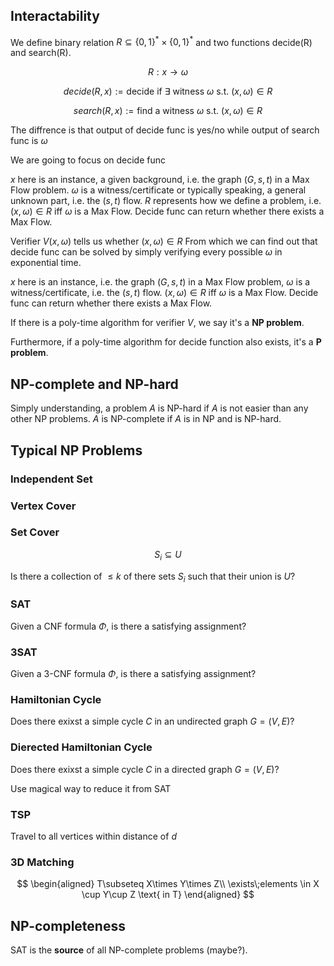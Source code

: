 ## Interactability
We define binary relation  $R \subseteq \{0,1\}^* \times \{0,1\}^*$ and two functions decide(R) and search(R).

$$
	R:x\to \omega
$$

$$
	decide(R,x):=\text{decide if }\exists\text{ witness }\omega\text{ s.t. }(x,\omega)\in R
$$

$$
	search(R,x):=\text{find a witness }\omega\text{ s.t. }(x,\omega)\in R
$$

The diffrence is that output of decide func is yes/no while output of search func is $\omega$

We are going to focus on decide func

$x$ here is an instance, a given background, i.e. the graph $(G,s,t)$ in a Max Flow problem.
$\omega$ is a witness/certificate or typically speaking, a general unknown part, i.e. the $(s,t)$ flow.
$R$ represents how we define a problem, i.e. $(x,\omega)\in R$ iff $\omega$ is a Max Flow.
Decide func can return whether there exists a Max Flow. 

Verifier $V(x,\omega)$ tells us whether $(x,\omega)\in R$
From which we can find out that decide func can be solved by simply verifying every possible $\omega$ in exponential time.

$x$ here is an instance, i.e. the graph $(G,s,t)$ in a Max Flow problem, $\omega$ is a witness/certificate, i.e. the $(s,t)$ flow. $(x,\omega)\in R$ iff $\omega$ is a Max Flow. Decide func can return whether there exists a Max Flow. 

If there is a poly-time algorithm for verifier $V$, we say it's a **NP problem**.

Furthermore, if a poly-time algorithm for decide function also exists, it's a **P problem**.

## NP-complete and NP-hard
Simply understanding, a problem $A$ is NP-hard if $A$ is not easier than any other NP problems. $A$ is NP-complete if $A$ is in NP and is NP-hard.

## Typical NP Problems
### Independent Set
### Vertex Cover
### Set Cover
$$
	S_{i}\subseteq U
$$

Is there a collection of $\leq k$ of there sets $S_i$ such that their union is $U$?

### SAT
Given a CNF formula $\Phi$, is there a satisfying assignment?

### 3SAT
Given a 3-CNF formula $\Phi$, is there a satisfying assignment?

### Hamiltonian Cycle
Does there exixst a simple cycle $C$ in an undirected graph $G=(V,E)$?

### Dierected Hamiltonian Cycle
Does there exixst a simple cycle $C$ in a directed graph $G=(V,E)$?

Use magical way to reduce it from SAT

### TSP
Travel to all vertices within distance of $d$

### 3D Matching

$$
\begin{aligned}
	T\subseteq X\times Y\times Z\\
	\exists\;elements \in X \cup Y\cup Z \text{ in T}
\end{aligned}
$$

## NP-completeness
SAT is the **source** of all NP-complete problems (maybe?).
